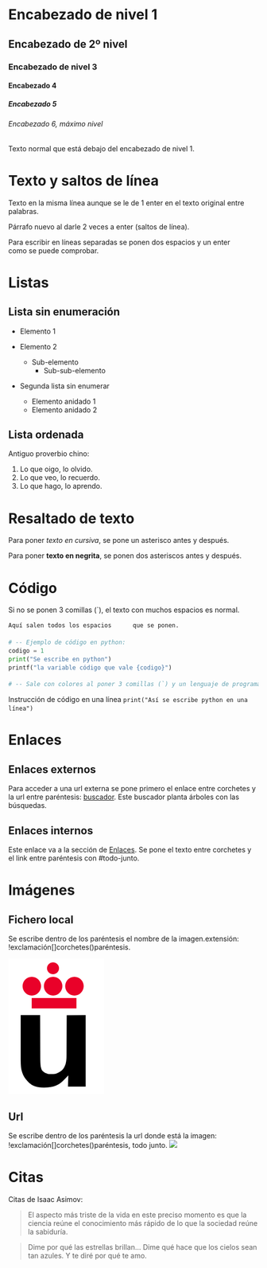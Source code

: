 # Encabezado de nivel 1

## Encabezado de 2º nivel

### Encabezado de nivel 3

#### Encabezado 4

##### Encabezado 5

###### Encabezado 6, máximo nivel


Texto normal que está debajo del encabezado de nivel 1.

# Texto y saltos de línea

Texto en la misma línea
aunque se le de 1 enter en el texto original 
entre 
palabras.

Párrafo nuevo al darle 2 veces a enter (saltos de línea).

Para escribir en líneas separadas se ponen dos espacios y un enter  
como se puede comprobar.

# Listas

## Lista sin enumeración
* Elemento 1
* Elemento 2
  * Sub-elemento
    * Sub-sub-elemento

* Segunda lista sin enumerar
  * Elemento anidado 1
  * Elemento anidado 2

## Lista ordenada
Antiguo proverbio chino:
1. Lo que oigo, lo olvido.
2. Lo que veo, lo recuerdo.
3. Lo que hago, lo aprendo.

# Resaltado de texto

Para poner *texto en cursiva*, se pone un asterisco antes y después.

Para poner **texto en negrita**, se ponen dos asteriscos antes y después.

# Código

Si no se ponen 3 comillas (`), el texto con muchos espacios         es normal.

```python
Aquí salen todos los espacios      que se ponen.

# -- Ejemplo de código en python:
codigo = 1
print("Se escribe en python")
printf("la variable código que vale {codigo}")

# -- Sale con colores al poner 3 comillas (`) y un lenguaje de programación conocido.

```

Instrucción de código en una línea `print("Así se escribe python en una línea")`


# Enlaces

## Enlaces externos

Para acceder a una url externa se pone primero el enlace entre corchetes y la url entre paréntesis: [buscador](https://www.ecosia.org/?c=es). Este buscador planta árboles con las búsquedas.

## Enlaces internos
Este enlace va a la sección de [Enlaces](#Enlaces). Se pone el texto entre corchetes y el link entre paréntesis con #todo-junto.

# Imágenes

## Fichero local
Se escribe dentro de los paréntesis el nombre de la imagen.extensión:
!exclamación[]corchetes()paréntesis.

![](Logo-urjc.png)


## Url
Se escribe dentro de los paréntesis la url donde está la imagen:
!exclamación[]corchetes()paréntesis, todo junto.
![](https://upload.wikimedia.org/wikipedia/commons/2/2f/CC_BY-SA_3.0.png)


# Citas

Citas de Isaac Asimov:

> El aspecto más triste de la vida en este preciso momento es que la ciencia reúne el conocimiento más rápido de lo que la sociedad reúne la sabiduría.

 > Dime por qué las estrellas brillan… Dime qué hace que los cielos sean tan azules. Y te diré por qué te amo.
